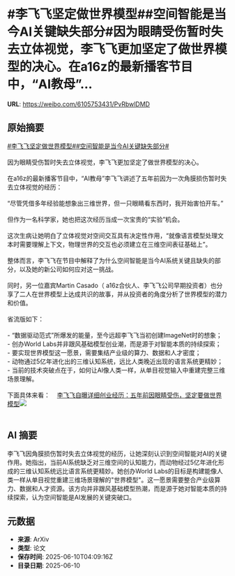 # #李飞飞坚定做世界模型##空间智能是当今AI关键缺失部分#因为眼睛受伤暂时失去立体视觉，李飞飞更加坚定了做世界模型的决心。在a16z的最新播客节目中，“AI教母”...

**URL**: https://weibo.com/6105753431/PvRbwlDMD

## 原始摘要

<a href="https://m.weibo.cn/search?containerid=231522type%3D1%26t%3D10%26q%3D%23%E6%9D%8E%E9%A3%9E%E9%A3%9E%E5%9D%9A%E5%AE%9A%E5%81%9A%E4%B8%96%E7%95%8C%E6%A8%A1%E5%9E%8B%23&amp;extparam=%23%E6%9D%8E%E9%A3%9E%E9%A3%9E%E5%9D%9A%E5%AE%9A%E5%81%9A%E4%B8%96%E7%95%8C%E6%A8%A1%E5%9E%8B%23" data-hide=""><span class="surl-text">#李飞飞坚定做世界模型#</span></a><a href="https://m.weibo.cn/search?containerid=231522type%3D1%26t%3D10%26q%3D%23%E7%A9%BA%E9%97%B4%E6%99%BA%E8%83%BD%E6%98%AF%E5%BD%93%E4%BB%8AAI%E5%85%B3%E9%94%AE%E7%BC%BA%E5%A4%B1%E9%83%A8%E5%88%86%23&amp;extparam=%23%E7%A9%BA%E9%97%B4%E6%99%BA%E8%83%BD%E6%98%AF%E5%BD%93%E4%BB%8AAI%E5%85%B3%E9%94%AE%E7%BC%BA%E5%A4%B1%E9%83%A8%E5%88%86%23" data-hide=""><span class="surl-text">#空间智能是当今AI关键缺失部分#</span></a><br><br>因为眼睛受伤暂时失去立体视觉，李飞飞更加坚定了做世界模型的决心。<br><br>在a16z的最新播客节目中，“AI教母”李飞飞讲述了五年前因为一次角膜损伤暂时失去立体视觉的经历：<br><br>“尽管凭借多年经验能想象出三维世界，但一只眼睛看东西时，我开始害怕开车。”<br><br>但作为一名科学家，她也把这次经历当成一次宝贵的“实验”机会。<br><br>这次生病让她明白了立体视觉对空间交互具有决定性作用，“就像语言模型处理文本时需要理解上下文，物理世界的交互也必须建立在三维空间表征基础上”。<br><br>整体而言，李飞飞在节目中解释了为什么空间智能是当今AI系统关键且缺失的部分，以及她的新公司如何应对这一挑战。<br><br>同时，另一位嘉宾Martin Casado（ a16z合伙人、李飞飞公司早期投资者）也分享了二人在世界模型上达成共识的故事，并从投资者的角度分析了世界模型的潜力和价值。<br><br>省流版如下：<br><br>- “数据驱动范式”所爆发的能量，至今远超李飞飞当初创建ImageNet时的想象；<br>- 创办World Labs并非跟风基础模型创业潮，而是源于对智能本质的持续探索；<br>- 要实现世界模型这一愿景，需要集结产业级的算力、数据和人才密度；<br>- 动物通过5亿年进化出的三维认知系统，远比人类晚近出现的语言系统更精妙；<br>- 当前的技术突破点在于，如何让AI像人类一样，从单目视觉输入中重建完整三维场景理解。<br><br>下面具体来看：<a href="https://weibo.cn/sinaurl?u=https%3A%2F%2Fmp.weixin.qq.com%2Fs%2F8Eq__c8nV7tghJ4XMadUMg" data-hide=""><span class="url-icon"><img style="width: 1rem;height: 1rem" src="https://h5.sinaimg.cn/upload/2015/09/25/3/timeline_card_small_web_default.png" referrerpolicy="no-referrer"></span><span class="surl-text">李飞飞自曝详细创业经历：五年前因眼睛受伤，坚定要做世界模型</span></a><img style="" src="https://tvax2.sinaimg.cn/large/006Fd7o3gy1i2a00kbojoj30zk0jygsm.jpg" referrerpolicy="no-referrer"><br><br>

## AI 摘要

李飞飞因角膜损伤暂时失去立体视觉的经历，让她深刻认识到空间智能对AI的关键作用。她指出，当前AI系统缺乏对三维空间的认知能力，而动物经过5亿年进化形成的三维认知系统远比语言系统更精妙。她创办World Labs的目标是构建能像人类一样从单目视觉重建三维场景理解的"世界模型"。这一愿景需要整合产业级算力、数据和人才资源。该方向并非跟风基础模型热潮，而是源于她对智能本质的持续探索，认为空间智能是AI发展的关键突破口。

## 元数据

- **来源**: ArXiv
- **类型**: 论文
- **保存时间**: 2025-06-10T04:09:16Z
- **目录日期**: 2025-06-10
